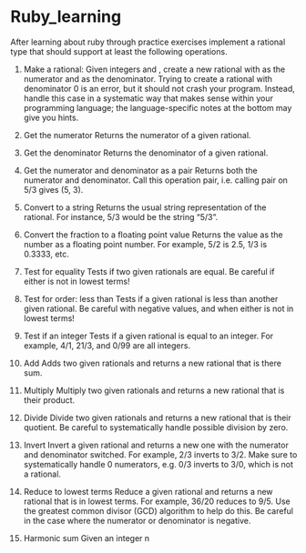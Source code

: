 # Ruby_learning
After learning about ruby through practice exercises implement a rational type that should support at least the following operations.

1) Make a rational: Given integers  and , create a new rational with  as the numerator and  as the denominator. Trying to create a rational with denominator 0 is an error, but it should not crash your program. Instead, handle this case in a systematic way that makes sense within your programming language; the language-specific notes at the bottom may give you hints.

2) Get the numerator Returns the numerator of a given rational.

3) Get the denominator Returns the denominator of a given rational.

4) Get the numerator and denominator as a pair Returns both the numerator and denominator. Call this operation pair, i.e. calling pair on 5/3 gives (5, 3).

5) Convert to a string Returns the usual string representation of the rational. For instance, 5/3 would be the string “5/3”.

6) Convert the fraction to a floating point value Returns the value as the number as a floating point number. For example, 5/2 is 2.5, 1/3 is 0.3333, etc.

7) Test for equality Tests if two given rationals are equal. Be careful if either is not in lowest terms!

8) Test for order: less than Tests if a given rational is less than another given rational. Be careful with negative values, and when either is not in lowest terms!

9) Test if an integer Tests if a given rational is equal to an integer. For example, 4/1, 21/3, and 0/99 are all integers.

10) Add Adds two given rationals and returns a new rational that is there sum.

11) Multiply Multiply two given rationals and returns a new rational that is their product.

12) Divide Divide two given rationals and returns a new rational that is their quotient. Be careful to systematically handle possible division by zero.

13) Invert Invert a given rational and returns a new one with the numerator and denominator switched. For example, 2/3 inverts to 3/2. Make sure to systematically handle 0 numerators, e.g. 0/3 inverts to 3/0, which is not a rational.

14) Reduce to lowest terms Reduce a given rational and returns a new rational that is in lowest terms. For example, 36/20 reduces to 9/5. Use the greatest common divisor (GCD) algorithm to help do this. Be careful in the case where the numerator or denominator is negative.

15) Harmonic sum Given an integer n
